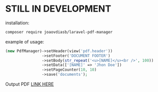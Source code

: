 # STILL IN DEVELOPMENT
installation:

```bash
composer require joaovdiasb/laravel-pdf-manager
```

example of usage:

```php
(new PdfManager)->setHeader(view('pdf.header')) 
                ->setFooter('DOCUMENT FOOTER')
                ->setBody(str_repeat('<u>[NAME]</u><br />', 100))
                ->setData(['[NAME]' => 'Jhon Doe'])
                ->setPageCounter(10, 10)
                ->save('documents');
```

Output PDF <a href="https://github.com/joaovdiasb/laravel-pdf-manager/blob/master/assets/document-example.pdf" target="_blank">LINK HERE</a>